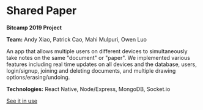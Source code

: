 # Shared Paper

**Bitcamp 2019 Project**

**Team:** Andy Xiao, Patrick Cao, Mahi Mulpuri, Owen Luo

An app that allows multiple users on different devices to simultaneously take notes on the same "document" or "paper". We implemented various features including real time updates on all devices and the database, users, login/signup, joining and deleting documents, and multiple drawing options/erasing/undoing.

**Technologies:** React Native, Node/Express, MongoDB, Socket.io

[See it in use](https://youtu.be/LgSa5NnfSKc)

